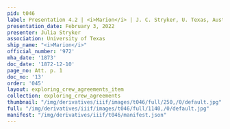 ```yaml
---
pid: t046
label: Presentation 4.2 | <i>Marion</i> | J. C. Stryker, U. Texas, Austin | 13
presentation_date: February 3, 2022
presenter: Julia Stryker
association: University of Texas
ship_name: "<i>Marion</i>"
official_number: '972'
mha_date: '1873'
doc_date: '1872-12-10'
page_no: Att. p. 1
doc_no: '13'
order: '045'
layout: exploring_crew_agreements_item
collection: exploring_crew_agreements
thumbnail: "/img/derivatives/iiif/images/t046/full/250,/0/default.jpg"
full: "/img/derivatives/iiif/images/t046/full/1140,/0/default.jpg"
manifest: "/img/derivatives/iiif/t046/manifest.json"
---
```

